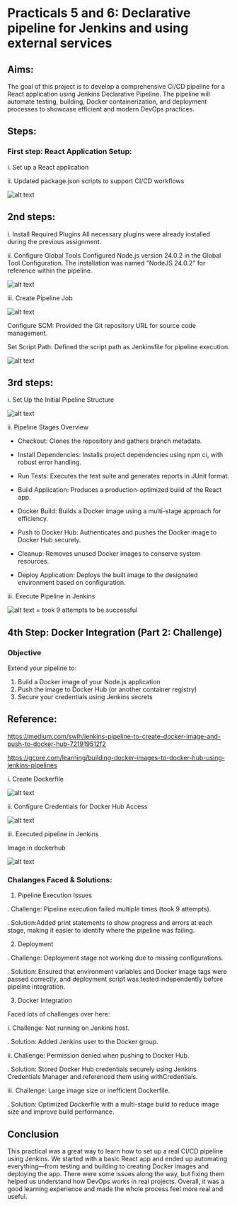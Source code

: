 # Practicals 5 and 6: Declarative pipeline for Jenkins and using external services

## Aims:

The goal of this project is to develop a comprehensive CI/CD pipeline for a React application using Jenkins Declarative Pipeline. The pipeline will automate testing, building, Docker containerization, and deployment processes to showcase efficient and modern DevOps practices.

## Steps:
### First step: React Application Setup:

i. Set up a React application

ii. Updated package.json scripts to support CI/CD workflows

![alt text](images/1.png)

## 2nd steps:

i. Install Required Plugins
All necessary plugins were already installed during the previous assignment.

ii. Configure Global Tools
Configured Node.js version 24.0.2 in the Global Tool Configuration.
The installation was named "NodeJS 24.0.2" for reference within the pipeline.

![alt text](images/2.png)

iii. Create Pipeline Job

![alt text](images/3.png)

Configure SCM: Provided the Git repository URL for source code management.

Set Script Path: Defined the script path as Jenkinsfile for pipeline execution.

![alt text](images/4.png)

## 3rd steps:

i. Set Up the Initial Pipeline Structure

![alt text](images/5.png)

ii. Pipeline Stages Overview

- Checkout: Clones the repository and gathers branch metadata.

- Install Dependencies: Installs project dependencies using npm ci, with robust error handling.

- Run Tests: Executes the test suite and generates reports in JUnit format.

- Build Application: Produces a production-optimized build of the React app.

- Docker Build: Builds a Docker image using a multi-stage approach for efficiency.

- Push to Docker Hub: Authenticates and pushes the Docker image to Docker Hub securely.

- Cleanup: Removes unused Docker images to conserve system resources.

- Deploy Application: Deploys the built image to the designated environment based on configuration.

iii. Execute Pipeline in Jenkins

![alt text](images/6.png)
= took 9 attempts to be successful

## 4th Step: Docker Integration (Part 2: Challenge)

### Objective
Extend your pipeline to:
1. Build a Docker image of your Node.js application
2. Push the image to Docker Hub (or another container registry)
3. Secure your credentials using Jenkins secrets

## Reference:

https://medium.com/swlh/jenkins-pipeline-to-create-docker-image-and-push-to-docker-hub-721919512f2

https://gcore.com/learning/building-docker-images-to-docker-hub-using-jenkins-pipelines

i. Create Dockerfile

![alt text](images/7.png)

ii. Configure Credentials for Docker Hub Access

![alt text](images/8.png)

iii. Executed pipeline in Jenkins

Image in dockerhub

![alt text](images/9.png)

### Chalanges Faced & Solutions:
1. Pipeline Execution Issues

.  Challenge: Pipeline execution failed multiple times (took 9 attempts).

.  Solution:Added print statements to show progress and errors at each stage, making it easier to identify where the pipeline was failing.

2. Deployment

. Challenge: Deployment stage not working due to missing configurations.

.  Solution: Ensured that environment variables and Docker image tags were passed correctly, and deployment script was tested independently before pipeline integration.

3. Docker Integration

Faced lots of challenges over here:

i. Challenge: Not running on Jenkins host.

. Solution: Added Jenkins user to the Docker group.

ii. Challenge: Permission denied when pushing to Docker Hub.

.  Solution: Stored Docker Hub credentials securely using Jenkins Credentials Manager and referenced them using withCredentials.

iii. Challenge: Large image size or inefficient Dockerfile.

.  Solution: Optimized Dockerfile with a multi-stage build to reduce image size and improve build performance.

## Conclusion

This practical was a great way to learn how to set up a real CI/CD pipeline using Jenkins. We started with a basic React app and ended up automating everything—from testing and building to creating Docker images and deploying the app. There were some issues along the way, but fixing them helped us understand how DevOps works in real projects. Overall, it was a good learning experience and made the whole process feel more real and useful.
